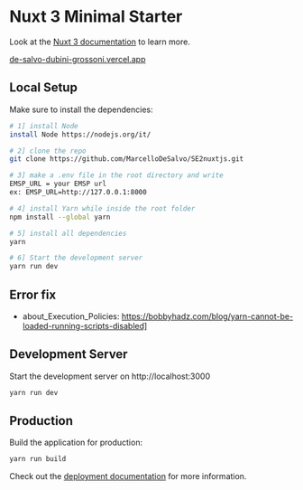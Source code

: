 # Nuxt 3 Minimal Starter

Look at the [Nuxt 3 documentation](https://nuxt.com/docs/getting-started/introduction) to learn more.

[de-salvo-dubini-grossoni.vercel.app](https://de-salvo-dubini-grossoni.vercel.app)

## Local Setup

Make sure to install the dependencies:

```bash
# 1] install Node
install Node https://nodejs.org/it/

# 2] clone the repo
git clone https://github.com/MarcelloDeSalvo/SE2nuxtjs.git

# 3] make a .env file in the root directory and write
EMSP_URL = your EMSP url
ex: EMSP_URL=http://127.0.0.1:8000

# 4] install Yarn while inside the root folder
npm install --global yarn

# 5] install all dependencies
yarn

# 6] Start the development server
yarn run dev
```

## Error fix
- about_Execution_Policies: https://bobbyhadz.com/blog/yarn-cannot-be-loaded-running-scripts-disabled]

## Development Server

Start the development server on http://localhost:3000

```bash
yarn run dev
```

## Production

Build the application for production:

```bash
yarn run build
```

Check out the [deployment documentation](https://nuxt.com/docs/getting-started/deployment) for more information.
